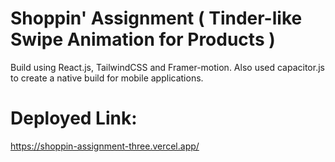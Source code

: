 # Shoppin' Assignment ( Tinder-like Swipe Animation for Products )

Build using React.js, TailwindCSS and Framer-motion. Also used capacitor.js to create a native build for mobile applications.


# Deployed Link: 
https://shoppin-assignment-three.vercel.app/




